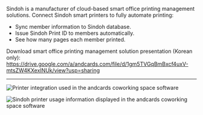 Sindoh is a manufacturer of cloud-based smart office printing management solutions. Connect Sindoh smart printers to fully automate printing:

- Sync member information to Sindoh database.
- Issue Sindoh Print ID to members automatically.
- See how many pages each member printed.

Download smart office printing management solution presentation (Korean only): https://drive.google.com/a/andcards.com/file/d/1gm5TVGqBmBxcf4uxV-mtsZW4KXexINUk/view?usp=sharing

---

![Printer integration used in the andcards coworking space software](https://d7ccq1i35b0cj.cloudfront.net/andcards-integrations-sindoh-button-light-en-1920-1200.png)

![Sindoh printer usage information displayed in the andcards coworking space software](https://d7ccq1i35b0cj.cloudfront.net/andcards-integrations-sindoh-pages-light-en-1920-1200.png)
